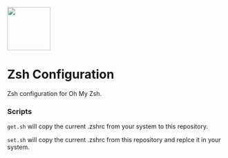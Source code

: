 <img src="https://ohmyz.sh/img/OMZLogo_BnW.png" height="100px">

# Zsh Configuration

Zsh configuration for Oh My Zsh.

### Scripts

`get.sh` will copy the current .zshrc from your system to this repository.

`set.sh` will copy the current .zshrc from this repository and replce it in your system.

